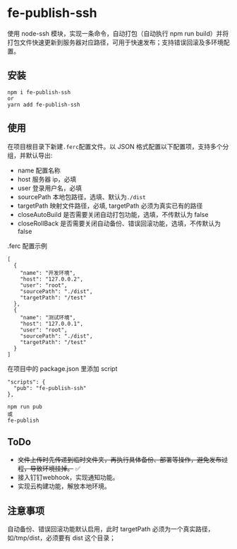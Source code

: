 # fe-publish-ssh

使用 node-ssh 模块，实现一条命令，自动打包（自动执行 npm run build）并将打包文件快速更新到服务器对应路径，可用于快速发布；支持错误回滚及多环境配置。

## 安装

```
npm i fe-publish-ssh
or
yarn add fe-publish-ssh
```

## 使用

在项目根目录下新建`.ferc`配置文件。以 JSON 格式配置以下配置项，支持多个分组，并默认导出:

- name 配置名称
- host 服务器 ip，必填
- user 登录用户名，必填
- sourcePath 本地包路径，选填、默认为`./dist`
- targetPath 映射文件路径，必填, targetPath 必须为真实已有的路径
- closeAutoBuild 是否需要关闭自动打包功能，选填，不传默认为 false
- closeRollBack 是否需要关闭自动备份、错误回滚功能，选填，不传默认为 false

.ferc 配置示例

```
[
  {
    "name": "开发环境",
    "host": "127.0.0.2",
    "user": "root",
    "sourcePath": "./dist",
    "targetPath": "/test"
  },
  {
    "name": "测试环境",
    "host": "127.0.0.1",
    "user": "root",
    "sourcePath": "./dist",
    "targetPath": "/test"
  }
]
```

在项目中的 package.json 里添加 script

```
"scripts": {
  "pub": "fe-publish-ssh"
},
```

```
npm run pub
或
fe-publish
```

## ToDo

- ~~文件上传时先传递到临时文件夹，再执行具体备份、部署等操作，避免发布过程，导致环境挂掉。~~ ✅
- 接入钉钉webhook，实现通知功能。
- 实现云构建功能，解放本地环境。

## 注意事项

自动备份、错误回滚功能默认启用，此时 targetPath 必须为一个真实路径，如/tmp/dist，必须要有 dist 这个目录；
